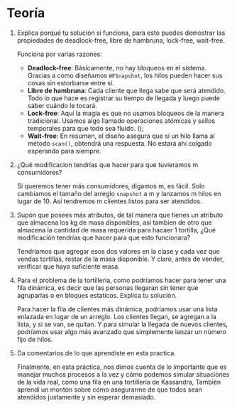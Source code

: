 # Teoría


1. Explica porqué tu solución si funciona, para esto puedes demostrar las propiedades de
   deadlock-free, libre de hambruna, lock-free, wait-free.

   Funciona por varias razones:
    - **Deadlock-free**: Básicamente, no hay bloqueos en el sistema. Gracias a cómo diseñamos `WFSnapshot`, los hilos pueden hacer sus cosas sin estorbarse entre sí.
    - **Libre de hambruna**: Cada cliente que llega sabe que será atendido. Todo lo que hace es registrar su tiempo de llegada y luego puede saber cuándo le tocará.
    - **Lock-free**: Aquí la magia es que no usamos bloqueos de la manera tradicional. Usamos algo llamado operaciones atómicas y sellos temporales para que todo sea fluido. ((;
    - **Wait-free**: En resumen, el diseño asegura que si un hilo llama al método `scan()`, obtendrá una respuesta. No estará ahí colgado esperando para siempre.


2. ¿Qué modificacion tendrías que hacer para que tuvieramos m consumidores?
    
    Si queremos tener más consumidores, digamos m, es fácil. Solo cambiamos el tamaño del arreglo `snapshot` a m  y lanzamos  m  hilos en lugar de 10. Así tendremos  m  clientes listos para ser atendidos.
 

3. Supón que posees más atributos, de tal manera que tienes un atributo que almacena los
   kg de masa disponibles, así tambien de otro que almacena la cantidad de masa requerida
   para hacaer 1 tortilla, ¿Qué modificación tendrías que hacer para que esto funcionara?
    
   Tendríamos que agregar esos dos valores en la clase y cada vez que vendas tortillas, restar de la masa disponible. Y claro, antes de vender, verificar que haya suficiente masa.


4. Para el problema de la tortilleria, como podríamos hacer para tener una fila dinámica, es
   decir que las personas llegaran sin tener que agruparlas o en bloques estaticos. Explica tu
   solución.

   Para hacer la fila de clientes más dinámica, podríamos usar una lista enlazada en lugar de un arreglo. Los clientes llegan, se agregan a la lista, y si se van, se quitan. Y para simular la llegada de nuevos clientes, podríamos usar algo más avanzado que simplemente lanzar un número fijo de hilos.
        

5. Da comentarios de lo que aprendiste en esta practica.

    Finalmente, en esta práctica, nos dimos cuenta de lo importante que es manejar muchos procesos a la vez y cómo podemos simular situaciones de la vida real, como una fila en una tortillería de Kassandra, También aprendí un montón sobre cómo asegurarme de que todos sean atendidos justamente y sin esperar demasiado.

